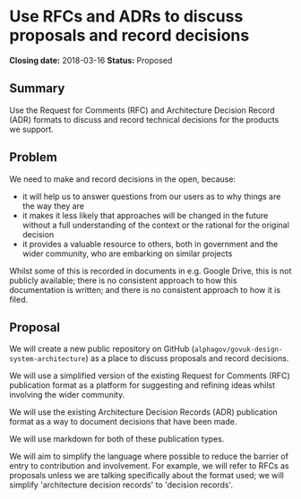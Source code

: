 # Use RFCs and ADRs to discuss proposals and record decisions

**Closing date:** 2018-03-16
**Status:** Proposed

## Summary

Use the Request for Comments (RFC) and Architecture Decision Record (ADR)
formats to discuss and record technical decisions for the products we support.

## Problem

We need to make and record decisions in the open, because:

- it will help us to answer questions from our users as to why things are the
  way they are
- it makes it less likely that approaches will be changed in the future without
  a full understanding of the context or the rational for the original decision
- it provides a valuable resource to others, both in government and the wider
  community, who are embarking on similar projects

Whilst some of this is recorded in documents in e.g. Google Drive, this is
not publicly available; there is no consistent approach to how this
documentation is written; and there is no consistent approach to how it is
filed.

## Proposal

We will create a new public repository on GitHub
(`alphagov/govuk-design-system-architecture`) as a place to discuss proposals
and record decisions.

We will use a simplified version of the existing Request for Comments (RFC)
publication format as a platform for suggesting and refining ideas whilst
involving the wider community.

We will use the existing Architecture Decision Records (ADR) publication format
as a way to document decisions that have been made.

We will use markdown for both of these publication types.

We will aim to simplify the language where possible to reduce the barrier of
entry to contribution and involvement. For example, we will refer to RFCs as
proposals unless we are talking specifically about the format used; we will
simplify 'architecture decision records' to 'decision records'.
